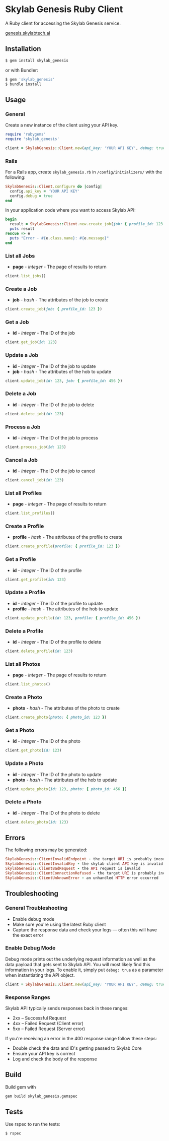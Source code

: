 # Skylab Genesis Ruby Client

A Ruby client for accessing the Skylab Genesis service.

[genesis.skylabtech.ai](https://genesis.skylabtech.ai)

## Installation

```bash
$ gem install skylab_genesis
```

or with Bundler:

```bash
$ gem 'skylab_genesis'
$ bundle install
```

## Usage


### General

Create a new instance of the client using your API key.

```ruby
require 'rubygems'
require 'skylab_genesis'

client = SkylabGenesis::Client.new(api_key: 'YOUR API KEY', debug: true)
```

### Rails

For a Rails app, create `skylab_genesis.rb` in `/config/initializers/`
with the following:

```ruby
SkylabGenesis::Client.configure do |config|
  config.api_key = 'YOUR API KEY'
  config.debug = true
end
```

In your application code where you want to access Skylab API:

```ruby
begin
  result = SkylabGenesis::Client.new.create_job(job: { profile_id: 123 })
  puts result
rescue => e
  puts "Error - #{e.class.name}: #{e.message}"
end
```

### List all Jobs

- **page** - *integer* - The page of results to return

```ruby
client.list_jobs()
```

### Create a Job

- **job** - *hash* - The attributes of the job to create

```ruby
client.create_job(job: { profile_id: 123 })
```

### Get a Job

- **id** - *integer* - The ID of the job

```ruby
client.get_job(id: 123)
```

### Update a Job

- **id** - *integer* - The ID of the job to update
- **job** - *hash* - The attributes of the hob to update

```ruby
client.update_job(id: 123, job: { profile_id: 456 })
```

### Delete a Job

- **id** - *integer* - The ID of the job to delete

```ruby
client.delete_job(id: 123)
```

### Process a Job

- **id** - *integer* - The ID of the job to process

```ruby
client.process_job(id: 123)
```

### Cancel a Job

- **id** - *integer* - The ID of the job to cancel

```ruby
client.cancel_job(id: 123)
```

### List all Profiles

- **page** - *integer* - The page of results to return

```ruby
client.list_profiles()
```

### Create a Profile

- **profile** - *hash* - The attributes of the profile to create

```ruby
client.create_profile(profile: { profile_id: 123 })
```

### Get a Profile

- **id** - *integer* - The ID of the profile

```ruby
client.get_profile(id: 123)
```

### Update a Profile

- **id** - *integer* - The ID of the profile to update
- **profile** - *hash* - The attributes of the hob to update

```ruby
client.update_profile(id: 123, profile: { profile_id: 456 })
```

### Delete a Profile

- **id** - *integer* - The ID of the profile to delete

```ruby
client.delete_profile(id: 123)
```

### List all Photos

- **page** - *integer* - The page of results to return

```ruby
client.list_photos()
```

### Create a Photo

- **photo** - *hash* - The attributes of the photo to create

```ruby
client.create_photo(photo: { photo_id: 123 })
```

### Get a Photo

- **id** - *integer* - The ID of the photo

```ruby
client.get_photo(id: 123)
```

### Update a Photo

- **id** - *integer* - The ID of the photo to update
- **photo** - *hash* - The attributes of the hob to update

```ruby
client.update_photo(id: 123, photo: { photo_id: 456 })
```

### Delete a Photo

- **id** - *integer* - The ID of the photo to delete

```ruby
client.delete_photo(id: 123)
```

## Errors

The following errors may be generated:

```ruby
SkylabGenesis::ClientInvalidEndpoint - the target URI is probably incorrect
SkylabGenesis::ClientInvalidKey - the skylab client API key is invalid
SkylabGenesis::ClientBadRequest - the API request is invalid
SkylabGenesis::ClientConnectionRefused - the target URI is probably incorrect
SkylabGenesis::ClientUnknownError - an unhandled HTTP error occurred
```

## Troubleshooting

### General Troubleshooting

-   Enable debug mode
-   Make sure you're using the latest Ruby client
-   Capture the response data and check your logs &mdash; often this will have the exact error

### Enable Debug Mode

Debug mode prints out the underlying request information as well as the data payload that
gets sent to Skylab API. You will most likely find this information in your logs.
To enable it, simply put `debug: true` as a parameter when instantiating the API object.

```ruby
client = SkylabGenesis::Client.new(api_key: 'YOUR API KEY', debug: true)
```

### Response Ranges

Skylab API typically sends responses back in these ranges:

-   2xx – Successful Request
-   4xx – Failed Request (Client error)
-   5xx – Failed Request (Server error)

If you're receiving an error in the 400 response range follow these steps:

-   Double check the data and ID's getting passed to Skylab Core
-   Ensure your API key is correct
-   Log and check the body of the response


## Build

Build gem with

```bash
gem build skylab_genesis.gemspec
```

## Tests

Use rspec to run the tests:

```bash
$ rspec
```
